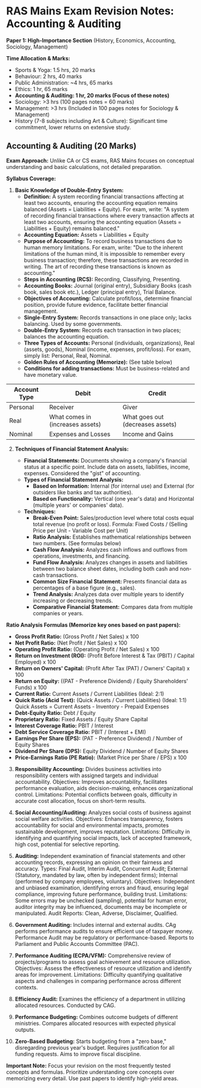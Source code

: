 # RAS Mains Exam Revision Notes: Accounting & Auditing

**Paper 1: High-Importance Section** (History, Economics, Accounting, Sociology, Management)

**Time Allocation & Marks:**

* Sports & Yoga: 1.5 hrs, 20 marks
* Behaviour: 2 hrs, 40 marks
* Public Administration: ~4 hrs, 65 marks
* Ethics: 1 hr, 65 marks
* **Accounting & Auditing: 1 hr, 20 marks (Focus of these notes)**
* Sociology: >3 hrs (100 pages notes = 60 marks)
* Management: >3 hrs (Included in 100 pages notes for Sociology & Management)
* History (7-8 subjects including Art & Culture): Significant time commitment, lower returns on extensive study.


## Accounting & Auditing (20 Marks)

**Exam Approach:**  Unlike CA or CS exams, RAS Mains focuses on conceptual understanding and basic calculations, not detailed preparation.

**Syllabus Coverage:**

1.  **Basic Knowledge of Double-Entry System:**
    *   **Definition:** A system recording financial transactions affecting at least two accounts, ensuring the accounting equation remains balanced (Assets = Liabilities + Equity).  For exam, write: "A system of recording financial transactions where every transaction affects at least two accounts, ensuring the accounting equation (Assets = Liabilities + Equity) remains balanced."
    *   **Accounting Equation:** Assets = Liabilities + Equity
    *   **Purpose of Accounting:**  To record business transactions due to human memory limitations.  For exam, write: "Due to the inherent limitations of the human mind, it is impossible to remember every business transaction; therefore, these transactions are recorded in writing. The art of recording these transactions is known as accounting."
    *   **Steps in Accounting (RCS):** Recording, Classifying, Presenting.
    *   **Accounting Books:** Journal (original entry), Subsidiary Books (cash book, sales book etc.), Ledger (principal entry), Trial Balance.
    *   **Objectives of Accounting:** Calculate profit/loss, determine financial position, provide future evidence, facilitate better financial management.
    *   **Single-Entry System:** Records transactions in one place only; lacks balancing.  Used by some governments.
    *   **Double-Entry System:** Records each transaction in two places; balances the accounting equation.
    *   **Three Types of Accounts:** Personal (individuals, organizations), Real (assets, goods), Nominal (income, expenses, profit/loss).  For exam, simply list: Personal, Real, Nominal.
    *   **Golden Rules of Accounting (Memorize):**  (See table below)
    *   **Conditions for adding transactions:** Must be business-related and have monetary value.

| Account Type    | Debit                               | Credit                              |
|-----------------|-------------------------------------|--------------------------------------|
| Personal        | Receiver                            | Giver                               |
| Real            | What comes in (increases assets)   | What goes out (decreases assets)     |
| Nominal         | Expenses and Losses                 | Income and Gains                     |


2.  **Techniques of Financial Statement Analysis:**

    *   **Financial Statements:** Documents showing a company's financial status at a specific point. Include data on assets, liabilities, income, expenses.  Considered the "gist" of accounting.
    *   **Types of Financial Statement Analysis:**
        *   **Based on Information:** Internal (for internal use) and External (for outsiders like banks and tax authorities).
        *   **Based on Functionality:** Vertical (one year's data) and Horizontal (multiple years' or companies' data).
    *   **Techniques:**
        *   **Break-Even Point:** Sales/production level where total costs equal total revenue (no profit or loss). Formula: Fixed Costs / (Selling Price per Unit - Variable Cost per Unit)
        *   **Ratio Analysis:** Establishes mathematical relationships between two numbers.  (See formulas below)
        *   **Cash Flow Analysis:** Analyzes cash inflows and outflows from operations, investments, and financing.
        *   **Fund Flow Analysis:**  Analyzes changes in assets and liabilities between two balance sheet dates, including both cash and non-cash transactions.
        *   **Common Size Financial Statement:** Presents financial data as percentages of a base figure (e.g., sales).
        *   **Trend Analysis:** Analyzes data over multiple years to identify increasing or decreasing trends.
        *   **Comparative Financial Statement:** Compares data from multiple companies or years.

**Ratio Analysis Formulas (Memorize key ones based on past papers):**

*   **Gross Profit Ratio:** (Gross Profit / Net Sales) x 100
*   **Net Profit Ratio:** (Net Profit / Net Sales) x 100
*   **Operating Profit Ratio:** (Operating Profit / Net Sales) x 100
*   **Return on Investment (ROI):** (Profit Before Interest & Tax (PBIT) / Capital Employed) x 100
*   **Return on Owners' Capital:** (Profit After Tax (PAT) / Owners' Capital) x 100
*   **Return on Equity:** ((PAT - Preference Dividend) / Equity Shareholders' Funds) x 100
*   **Current Ratio:** Current Assets / Current Liabilities (Ideal: 2:1)
*   **Quick Ratio (Acid Test):** (Quick Assets / Current Liabilities) (Ideal: 1:1)  Quick Assets = Current Assets - Inventory - Prepaid Expenses
*   **Debt-Equity Ratio:** Debt / Equity
*   **Proprietary Ratio:** Fixed Assets / Equity Share Capital
*   **Interest Coverage Ratio:** PBIT / Interest
*   **Debt Service Coverage Ratio:** PBIT / (Interest + EMI)
*   **Earnings Per Share (EPS):** (PAT - Preference Dividend) / Number of Equity Shares
*   **Dividend Per Share (DPS):** Equity Dividend / Number of Equity Shares
*   **Price-Earnings Ratio (PE Ratio):** (Market Price per Share / EPS) x 100


3.  **Responsibility Accounting:** Divides business activities into responsibility centers with assigned targets and individual accountability.  Objectives: Improves accountability, facilitates performance evaluation, aids decision-making, enhances organizational control. Limitations: Potential conflicts between goals, difficulty in accurate cost allocation, focus on short-term results.

4.  **Social Accounting/Auditing:** Analyzes social costs of business against social welfare activities.  Objectives: Enhances transparency, fosters accountability for social and environmental impacts, promotes sustainable development, improves reputation. Limitations: Difficulty in identifying and quantifying social impacts, lack of accepted framework, high cost, potential for selective reporting.

5.  **Auditing:** Independent examination of financial statements and other accounting records, expressing an opinion on their fairness and accuracy.  Types: Final Audit, Interim Audit, Concurrent Audit; External (Statutory, mandated by law, often by independent firms); Internal (performed by company employees, voluntary). Objectives: Independent and unbiased examination, identifying errors and fraud, ensuring legal compliance, improving future performance, building trust. Limitations: Some errors may be unchecked (sampling), potential for human error, auditor integrity may be influenced, documents may be incomplete or manipulated. Audit Reports: Clean, Adverse, Disclaimer, Qualified.

6.  **Government Auditing:**  Includes internal and external audits.  CAg performs performance audits to ensure efficient use of taxpayer money.  Performance Audit may be regulatory or performance-based.  Reports to Parliament and Public Accounts Committee (PAC).

7.  **Performance Auditing (ECPA/VFM):** Comprehensive review of projects/programs to assess goal achievement and resource utilization.  Objectives: Assess the effectiveness of resource utilization and identify areas for improvement. Limitations: Difficulty quantifying qualitative aspects and challenges in comparing performance across different contexts.

8.  **Efficiency Audit:** Examines the efficiency of a department in utilizing allocated resources. Conducted by CAG.

9.  **Performance Budgeting:** Combines outcome budgets of different ministries.  Compares allocated resources with expected physical outputs.

10. **Zero-Based Budgeting:** Starts budgeting from a "zero base," disregarding previous year's budget.  Requires justification for all funding requests. Aims to improve fiscal discipline.


**Important Note:** Focus your revision on the most frequently tested concepts and formulas. Prioritize understanding core concepts over memorizing every detail. Use past papers to identify high-yield areas.
